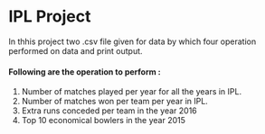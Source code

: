 # IPL Project

In thhis project two .csv file given for data by which four operation performed on data and print output.
#### Following are the operation to perform :
1. Number of matches played per year for all the years in IPL.
2. Number of matches won per team per year in IPL.
3. Extra runs conceded per team in the year 2016
4. Top 10 economical bowlers in the year 2015
